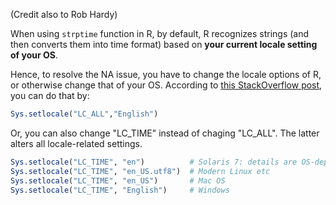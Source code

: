 (Credit also to Rob Hardy)

When using `strptime` function in R, by default, R recognizes strings (and then converts them into time format) based on __your current locale setting of your OS__.

Hence, to resolve the NA issue, you have to change the locale options of R, or otherwise change that of your OS. According to [this StackOverflow post](http://stackoverflow.com/questions/16347731/how-to-change-the-locale-of-r-in-rstudio), you can do that by:

```r
Sys.setlocale("LC_ALL","English")
```

Or, you can also change "LC_TIME" instead of chaging "LC_ALL". The latter alters all locale-related settings.

```r
Sys.setlocale("LC_TIME", "en")          # Solaris 7: details are OS-dependent
Sys.setlocale("LC_TIME", "en_US.utf8")  # Modern Linux etc
Sys.setlocale("LC_TIME", "en_US")       # Mac OS
Sys.setlocale("LC_TIME", "English")     # Windows
```
